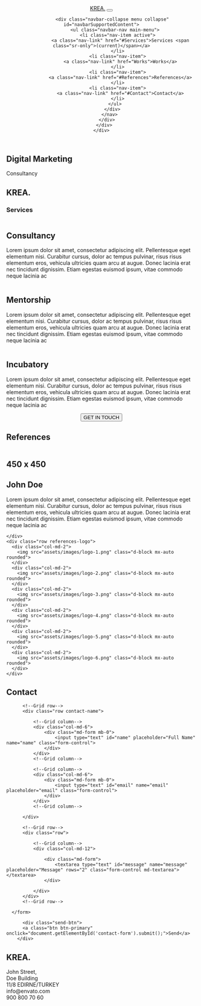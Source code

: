 <!doctype html>
<html lang="en">

<head>
  <!-- Required meta tags -->
  <meta charset="utf-8">
  <meta name="viewport" content="width=device-width, initial-scale=1, shrink-to-fit=no">


  <!-- Bootstrap CSS -->
  <link rel="stylesheet" href="https://maxcdn.bootstrapcdn.com/bootstrap/4.3.1/css/bootstrap.min.css">
  <link rel="stylesheet" href="assets/css/style.css">
  <link rel="stylesheet" href="assets/css/responsive.css">

  <!-- Fontawsome -->
  <link rel="stylesheet" href="https://kit-pro.fontawesome.com/releases/v5.13.1/css/pro.min.css">

  <!--Font-->
  <link href="https://fonts.googleapis.com/css2?family=Nunito:wght@300;400;600;700;800;900&display=swap" rel="stylesheet">
  <link href="https://fonts.googleapis.com/css2?family=ABeeZee&display=swap" rel="stylesheet">

  <!--Slick slider-->
 
				
  <!--Favicon-->
  <link rel="icon" href="#" type="image/gif" sizes="16x16">

  <title>KREAN Bootstrap</title>
</head>
<body class="home">
     <!-- Header -->

  <header>
    <div class="header-bar">
    <div class="container header-gap">
      <div class="row">
        <div class="col-md-12 ">
          <nav class="navbar navbar-expand-lg navbar-light">
            <a class="navbar-brand" href="#">KREA.</a>
            <button class="navbar-toggler" type="button" data-toggle="collapse" data-target="#navbarSupportedContent" aria-controls="navbarSupportedContent" aria-expanded="false" aria-label="Toggle navigation">
              <span class="navbar-toggler-icon"></span>
            </button>
          
            <div class="navbar-collapse menu collapse" id="navbarSupportedContent">
              <ul class="navbar-nav main-menu">
                <li class="nav-item active">
                  <a class="nav-link" href="#Services">Services <span class="sr-only">(current)</span></a>
                </li>
                <li class="nav-item">
                  <a class="nav-link" href="Works">Works</a>
                </li>
                <li class="nav-item">
                  <a class="nav-link" href="#References">References</a>
                </li>
                <li class="nav-item">
                  <a class="nav-link" href="#Contact">Contact</a>
                </li>
              </ul>
            </div>
          </nav>
        </div>
      </div>
     </div> 
  </div> 
</header>
 
  <!-- </header> -->

 <!-- Banner -->

 <section id="home" class="banner">
  <div class="container">
      <div class="row ">
        <div class="col-md-12 ">
            <h2 class="banner-heading text-center">Digital Marketing</h2>
            <p class="banner-subheading text-center">Consultancy </p>
        </div>
      </div>
  </div>
</section>

<!-- Services Section -->
<section class="services">
  <div class="container">
    <div class="row">
      <div class="col-md-12">
        <h1 class="text-center services-heading">KREA.</h1>
        <h3 class="banner-subheading text-center">Services</h3>
        <u></u>
      </div>
    </div> 
    <div class="row services-adjust">
      <div class="col-md-4 text-center">
        <img src="assets/images/consultancy.png" alt="">
        <h2 class="services-title"> Consultancy</h2>
        <p class="services-text">Lorem ipsum dolor sit amet, consectetur adipiscing elit. Pellentesque eget elementum nisi. Curabitur cursus, dolor ac tempus pulvinar, risus risus elementum eros, vehicula ultricies quam arcu at augue. Donec lacinia erat nec tincidunt dignissim. Etiam egestas euismod ipsum, vitae commodo neque lacinia ac
        </p>
      </div>
      <div class="col-md-4 text-center">
        <img src="assets/images/mentorship.png" alt="">
        <h2 class="services-title"> Mentorship</h2>
        <p class="services-text">Lorem ipsum dolor sit amet, consectetur adipiscing elit. Pellentesque eget elementum nisi. Curabitur cursus, dolor ac tempus pulvinar, risus risus elementum eros, vehicula ultricies quam arcu at augue. Donec lacinia erat nec tincidunt dignissim. Etiam egestas euismod ipsum, vitae commodo neque lacinia ac
        </p>
      </div>
      <div class="col-md-4 text-center">
        <img src="assets/images/incubatory.png" alt="">
        <h2 class="services-title">Incubatory</h2>
        <p class="services-text">Lorem ipsum dolor sit amet, consectetur adipiscing elit. Pellentesque eget elementum nisi. Curabitur cursus, dolor ac tempus pulvinar, risus risus elementum eros, vehicula ultricies quam arcu at augue. Donec lacinia erat nec tincidunt dignissim. Etiam egestas euismod ipsum, vitae commodo neque lacinia ac
        </p>
      </div>
    </div>
    <center> <button class="btn-services text-center">GET IN TOUCH</button></center>
  </div>
</section>

<!-- References Section -->
<section class="references">
  <div class="container">
    <div class="row">
      <div class="col-md-12">
        <h2 class="references-heading text-center">References</h2>
      </div>
    </div>
    <div class="row align-items-center references-text">
      <div class="col-md-4 text-center bg-img">
        <img class="rounded profile-img" src="assets/images/profile-img.png" alt="">
        <h2 class="profile-img-text">450 x 450</h2>
      </div>
      <div class="col-md-8 ">
        <h2>
          John Doe
        </h2>
        <p>Lorem ipsum dolor sit amet, consectetur adipiscing elit. Pellentesque eget elementum nisi. Curabitur cursus, dolor ac tempus pulvinar, risus risus elementum eros, vehicula ultricies quam arcu at augue. Donec lacinia erat nec tincidunt dignissim. Etiam egestas euismod ipsum, vitae commodo neque lacinia ac
        </p>
      </div>

    </div>
    <div class="row references-logo">
      <div class="col-md-2">
        <img src="assets/images/logo-1.png" class="d-block mx-auto rounded">
      </div>
      <div class="col-md-2">
        <img src="assets/images/logo-2.png" class="d-block mx-auto rounded">
      </div>
      <div class="col-md-2">
        <img src="assets/images/logo-3.png" class="d-block mx-auto rounded">
      </div>
      <div class="col-md-2">
        <img src="assets/images/logo-4.png" class="d-block mx-auto rounded">
      </div>
      <div class="col-md-2">
        <img src="assets/images/logo-5.png" class="d-block mx-auto rounded">
      </div>
      <div class="col-md-2">
        <img src="assets/images/logo-6.png" class="d-block mx-auto rounded">
      </div>
    </div>
  </div>
</section>

<!-- Contact Us Section -->
<section class="contact">
  <div class="container align-middle">
    <div class="row">
      <div class="col-md-12">
        <h2 class="contact-heading text-center">Contact</h2>
      </div>
    </div>
     <!--Grid column-->
      <form id="contact-form" class="contact-form" name="contact-form" action="mail.php" method="POST">

          <!--Grid row-->
          <div class="row contact-name">

              <!--Grid column-->
              <div class="col-md-6">
                  <div class="md-form mb-0">
                      <input type="text" id="name" placeholder="Full Name" name="name" class="form-control">
                  </div>
              </div>
              <!--Grid column-->

              <!--Grid column-->
              <div class="col-md-6">
                  <div class="md-form mb-0">
                      <input type="text" id="email" name="email" placeholder="email" class="form-control">
                  </div>
              </div>
              <!--Grid column-->

          </div>

          <!--Grid row-->
          <div class="row">

              <!--Grid column-->
              <div class="col-md-12">

                  <div class="md-form">
                      <textarea type="text" id="message" name="message" placeholder="Message" rows="2" class="form-control md-textarea"></textarea>
                  </div>

              </div>
          </div>
          <!--Grid row-->

      </form>
      
          <div class="send-btn">
          <a class="btn btn-primary" onclick="document.getElementById('contact-form').submit();">Send</a>
        </div>
  <!--Grid column-->

</div>
  </div>
</section>

<!-- footer -->
<section class="footer">
  <div class="container">
    <div class="row">
      <div class="col-md-3">
        <h1>KREA.</h1>
      </div>
      <div class="col-md-3">
        John Street, <br> Doe Building <br> 11/8   EDIRNE/TURKEY
      </div>
      <div class="col-md-3 align-text-bottom ">
       <span>info@envato.com <br>
        900 800 70 60
       </span>
      </div>
      <div class="col-md-3 social-icons">
        <i class="fab fa-facebook-f"></i>
        <i class="fab fa-twitter"></i>
        <i class="fab fa-linkedin-in"></i>
        <i class="fab fa-google-plus-g"></i>
      </div>
    </div>
  </div>
</section>

<!-- Optional JavaScript -->
  <!-- jQuery first, then Popper.js, then Bootstrap JS -->
  <!--<script src="https://code.jquery.com/jquery-3.5.1.slim.min.js" integrity="sha384-DfXdz2htPH0lsSSs5nCTpuj/zy4C+OGpamoFVy38MVBnE+IbbVYUew+OrCXaRkfj" crossorigin="anonymous"></script> -->
  <script src="https://code.jquery.com/jquery-3.5.1.min.js"></script>
  <script src="https://cdnjs.cloudflare.com/ajax/libs/jquery.matchHeight/0.7.2/jquery.matchHeight-min.js"></script>
  <script src="https://maxcdn.bootstrapcdn.com/bootstrap/4.0.0/js/bootstrap.min.js"></script>
  <script src="https://cdnjs.cloudflare.com/ajax/libs/wow/1.1.2/wow.min.js"></script>
</body>
</html>
